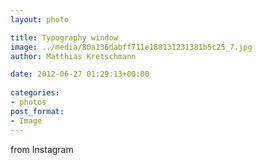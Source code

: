 ```yaml
---
layout: photo

title: Typography window
image: ../media/80a136dabff711e188131231381b5c25_7.jpg
author: Matthias Kretschmann

date: 2012-06-27 01:29:13+00:00
  
categories:
- photos
post_format:
- Image
---
```


from Instagram  

